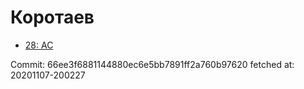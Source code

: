 # Коротаев
- [28: AC](28.md)

Commit: 66ee3f6881144880ec6e5bb7891ff2a760b97620
 fetched at: 20201107-200227
